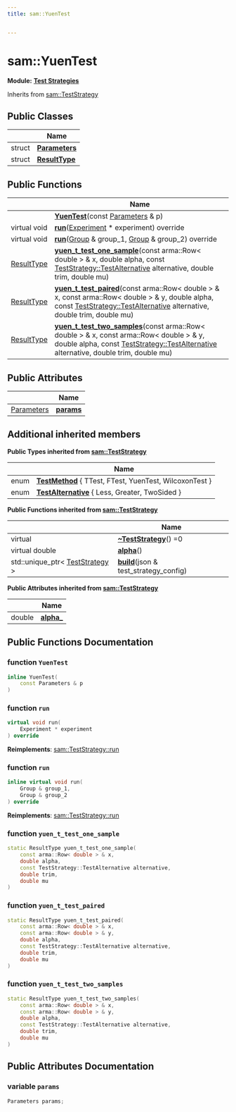 ```yaml
---
title: sam::YuenTest


---
```


# sam::YuenTest


**Module:** **[Test Strategies](/doxygen/Modules/group___test_strategies/)**





Inherits from [sam::TestStrategy](/doxygen/Classes/classsam_1_1_test_strategy/)



## Public Classes

|                | Name           |
| -------------- | -------------- |
| struct | **[Parameters](/doxygen/Classes/structsam_1_1_yuen_test_1_1_parameters/)**  |
| struct | **[ResultType](/doxygen/Classes/structsam_1_1_yuen_test_1_1_result_type/)**  |








## Public Functions

|                | Name           |
| -------------- | -------------- |
|  | **[YuenTest](/doxygen/Classes/classsam_1_1_yuen_test/#function-yuentest)**(const [Parameters](/doxygen/Classes/structsam_1_1_yuen_test_1_1_parameters/) & p)  |
| virtual void | **[run](/doxygen/Classes/classsam_1_1_yuen_test/#function-run)**([Experiment](/doxygen/Classes/classsam_1_1_experiment/) * experiment) override  |
| virtual void | **[run](/doxygen/Classes/classsam_1_1_yuen_test/#function-run)**([Group](/doxygen/Classes/classsam_1_1_group/) & group_1, [Group](/doxygen/Classes/classsam_1_1_group/) & group_2) override  |
| [ResultType](/doxygen/Classes/structsam_1_1_yuen_test_1_1_result_type/) | **[yuen_t_test_one_sample](/doxygen/Classes/classsam_1_1_yuen_test/#function-yuen_t_test_one_sample)**(const arma::Row< double > & x, double alpha, const [TestStrategy::TestAlternative](/doxygen/Classes/classsam_1_1_test_strategy/#enum-testalternative) alternative, double trim, double mu)  |
| [ResultType](/doxygen/Classes/structsam_1_1_yuen_test_1_1_result_type/) | **[yuen_t_test_paired](/doxygen/Classes/classsam_1_1_yuen_test/#function-yuen_t_test_paired)**(const arma::Row< double > & x, const arma::Row< double > & y, double alpha, const [TestStrategy::TestAlternative](/doxygen/Classes/classsam_1_1_test_strategy/#enum-testalternative) alternative, double trim, double mu)  |
| [ResultType](/doxygen/Classes/structsam_1_1_yuen_test_1_1_result_type/) | **[yuen_t_test_two_samples](/doxygen/Classes/classsam_1_1_yuen_test/#function-yuen_t_test_two_samples)**(const arma::Row< double > & x, const arma::Row< double > & y, double alpha, const [TestStrategy::TestAlternative](/doxygen/Classes/classsam_1_1_test_strategy/#enum-testalternative) alternative, double trim, double mu)  |


## Public Attributes

|                | Name           |
| -------------- | -------------- |
| [Parameters](/doxygen/Classes/structsam_1_1_yuen_test_1_1_parameters/) | **[params](/doxygen/Classes/classsam_1_1_yuen_test/#variable-params)**  |




## Additional inherited members




**Public Types inherited from [sam::TestStrategy](/doxygen/Classes/classsam_1_1_test_strategy/)**

|                | Name           |
| -------------- | -------------- |
| enum | **[TestMethod](/doxygen/Classes/classsam_1_1_test_strategy/#enum-testmethod)** { TTest, FTest, YuenTest, WilcoxonTest } |
| enum | **[TestAlternative](/doxygen/Classes/classsam_1_1_test_strategy/#enum-testalternative)** { Less, Greater, TwoSided } |






**Public Functions inherited from [sam::TestStrategy](/doxygen/Classes/classsam_1_1_test_strategy/)**

|                | Name           |
| -------------- | -------------- |
| virtual  | **[~TestStrategy](/doxygen/Classes/classsam_1_1_test_strategy/#function-~teststrategy)**() =0  |
| virtual double | **[alpha](/doxygen/Classes/classsam_1_1_test_strategy/#function-alpha)**()  |
| std::unique_ptr< [TestStrategy](/doxygen/Classes/classsam_1_1_test_strategy/) > | **[build](/doxygen/Classes/classsam_1_1_test_strategy/#function-build)**(json & test_strategy_config)  |


**Public Attributes inherited from [sam::TestStrategy](/doxygen/Classes/classsam_1_1_test_strategy/)**

|                | Name           |
| -------------- | -------------- |
| double | **[alpha_](/doxygen/Classes/classsam_1_1_test_strategy/#variable-alpha_)**  |













## Public Functions Documentation

### function `YuenTest`

```cpp
inline YuenTest(
    const Parameters & p
)
```





























### function `run`

```cpp
virtual void run(
    Experiment * experiment
) override
```


























**Reimplements**: [sam::TestStrategy::run](/doxygen/Classes/classsam_1_1_test_strategy/#function-run)




### function `run`

```cpp
inline virtual void run(
    Group & group_1,
    Group & group_2
) override
```


























**Reimplements**: [sam::TestStrategy::run](/doxygen/Classes/classsam_1_1_test_strategy/#function-run)




### function `yuen_t_test_one_sample`

```cpp
static ResultType yuen_t_test_one_sample(
    const arma::Row< double > & x,
    double alpha,
    const TestStrategy::TestAlternative alternative,
    double trim,
    double mu
)
```





























### function `yuen_t_test_paired`

```cpp
static ResultType yuen_t_test_paired(
    const arma::Row< double > & x,
    const arma::Row< double > & y,
    double alpha,
    const TestStrategy::TestAlternative alternative,
    double trim,
    double mu
)
```





























### function `yuen_t_test_two_samples`

```cpp
static ResultType yuen_t_test_two_samples(
    const arma::Row< double > & x,
    const arma::Row< double > & y,
    double alpha,
    const TestStrategy::TestAlternative alternative,
    double trim,
    double mu
)
```































## Public Attributes Documentation

### variable `params`

```cpp
Parameters params;
```

































